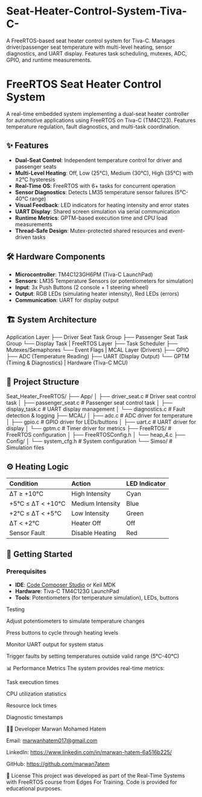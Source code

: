 # Seat-Heater-Control-System-Tiva-C-
A FreeRTOS-based seat heater control system for Tiva-C. Manages driver/passenger seat temperature with multi-level heating, sensor diagnostics, and UART display. Features task scheduling, mutexes, ADC, GPIO, and runtime measurements.
# FreeRTOS Seat Heater Control System

A real-time embedded system implementing a dual-seat heater controller for automotive applications using FreeRTOS on Tiva-C (TM4C123). Features temperature regulation, fault diagnostics, and multi-task coordination.

## ✨ Features

- **Dual-Seat Control**: Independent temperature control for driver and passenger seats
- **Multi-Level Heating**: Off, Low (25°C), Medium (30°C), High (35°C) with ±2°C hysteresis
- **Real-Time OS**: FreeRTOS with 6+ tasks for concurrent operation
- **Sensor Diagnostics**: Detects LM35 temperature sensor failures (5°C-40°C range)
- **Visual Feedback**: LED indicators for heating intensity and error states
- **UART Display**: Shared screen simulation via serial communication
- **Runtime Metrics**: GPTM-based execution time and CPU load measurements
- **Thread-Safe Design**: Mutex-protected shared resources and event-driven tasks

## 🛠️ Hardware Components

- **Microcontroller**: TM4C123GH6PM (Tiva-C LaunchPad)
- **Sensors**: LM35 Temperature Sensors (or potentiometers for simulation)
- **Input**: 3x Push Buttons (2 console + 1 steering wheel)
- **Output**: RGB LEDs (simulating heater intensity), Red LEDs (errors)
- **Communication**: UART for display output

## 🏗️ System Architecture
Application Layer
├── Driver Seat Task Group
├── Passenger Seat Task Group
└── Display Task
|
FreeRTOS Layer
├── Task Scheduler
├── Mutexes/Semaphores
└── Event Flags
|
MCAL Layer (Drivers)
├── GPIO
├── ADC (Temperature Reading)
├── UART (Display Output)
└── GPTM (Timing & Diagnostics)
|
Hardware (Tiva-C MCU)

## 📁 Project Structure
Seat_Heater_FreeRTOS/
├── App/
│ ├── driver_seat.c # Driver seat control task
│ ├── passenger_seat.c # Passenger seat control task
│ ├── display_task.c # UART display management
│ └── diagnostics.c # Fault detection & logging
├── MCAL/
│ ├── adc.c # ADC driver for temperature
│ ├── gpio.c # GPIO driver for LEDs/buttons
│ ├── uart.c # UART driver for display
│ └── gptm.c # Timer driver for metrics
├── FreeRTOS/ # FreeRTOS configuration
│ ├── FreeRTOSConfig.h
│ └── heap_4.c
├── Config/
│ └── system_cfg.h # System configuration
└── Simso/ # Simulation files

## ⚙️ Heating Logic

| Condition | Action | LED Indicator |
| :--- | :--- | :--- |
| ΔT ≥ +10°C | High Intensity | Cyan |
| +5°C ≤ ΔT < +10°C | Medium Intensity | Blue |
| +2°C ≤ ΔT < +5°C | Low Intensity | Green |
| ΔT < +2°C | Heater Off | Off |
| Sensor Fault | Disable Heating | Red |

## 🚀 Getting Started

### Prerequisites
- **IDE**: [Code Composer Studio](https://www.ti.com/tool/CCSTUDIO) or Keil MDK
- **Hardware**: Tiva-C TM4C123G LaunchPad
- **Tools**: Potentiometers (for temperature simulation), LEDs, buttons

Testing

Adjust potentiometers to simulate temperature changes

Press buttons to cycle through heating levels

Monitor UART output for system status

Trigger faults by setting temperatures outside valid range (5°C-40°C)

📊 Performance Metrics
The system provides real-time metrics:

Task execution times

CPU utilization statistics

Resource lock times

Diagnostic timestamps

👨‍💻 Developer
Marwan Mohamed Hatem

Email: marwanhatem017@gmail.com

LinkedIn: https://www.linkedin.com/in/marwan-hatem-6a516b225/

GitHub: https://github.com/marwan7atem

📄 License
This project was developed as part of the Real-Time Systems with FreeRTOS course from Edges For Training. Code is provided for educational purposes.

